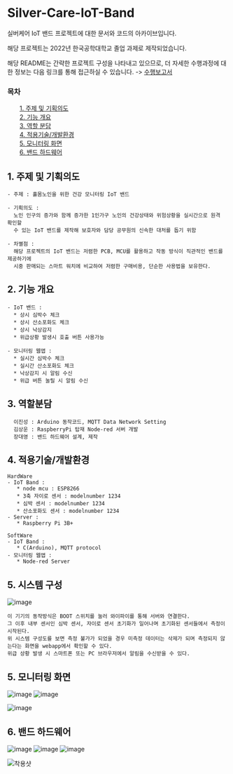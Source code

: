 # Silver-Care-IoT-Band

실버케어 IoT 밴드 프로젝트에 대한 문서와 코드의 아카이브입니다.   
   
해당 프로젝트는 2022년 한국공학대학교 졸업 과제로 제작되었습니다.   
   
해당 README는 간략한 프로젝트 구성을 나타내고 있으므로, 더 자세한 수행과정에 대한 정보는 다음 링크를 통해 접근하실 수 있습니다.  -> [수행보고서](/수행보고서파일경로)   
   
   
### 목차
&emsp;&emsp;[1. 주제 및 기획의도](#1.-주제-및-기획의도)   
&emsp;&emsp;[2. 기능 개요](#2.-기능-개요)   
&emsp;&emsp;[3. 역할 분담](#3.-역할-분담)   
&emsp;&emsp;[4. 적용기술/개발환경](#4.-적용기술/개발환경)   
&emsp;&emsp;[5. 모니터링 화면](#5.-모니터링-화면)   
&emsp;&emsp;[6. 밴드 하드웨어](#6.-밴드-하드웨어)   
   
   
## 1. 주제 및 기획의도
```
- 주제 : 홀몸노인을 위한 건강 모니터링 IoT 밴드

- 기획의도 :
  노인 인구의 증가와 함께 증가한 1인가구 노인의 건강상태와 위험상황을 실시간으로 원격 확인할
  수 있는 IoT 밴드를 제작해 보호자와 담당 공무원의 신속한 대처를 돕기 위함

- 차별점 :
  해당 프로젝트의 IoT 밴드는 저렴한 PCB, MCU를 활용하고 작동 방식이 직관적인 밴드를 제공하기에
  시중 판매되는 스마트 워치에 비교하여 저렴한 구매비용, 단순한 사용법을 보유한다.
```

## 2. 기능 개요
```
- IoT 밴드 :
  * 상시 심박수 체크
  * 상시 산소포화도 체크
  * 상시 낙상감지
  * 위급상황 발생시 호출 버튼 사용가능

- 모니터링 웹앱 :
  * 실시간 심박수 체크
  * 실시간 산소포화도 체크
  * 낙상감지 시 알림 수신
  * 위급 버튼 눌릴 시 알림 수신
```

## 3. 역할분담
```
  이진성 : Arduino 동작코드, MQTT Data Network Setting
  김상운 : RaspberryPi 탑재 Node-red 서버 개발
  장대영 : 밴드 하드웨어 설계, 제작
```


## 4. 적용기술/개발환경
```
HardWare
- IoT Band :
   * node mcu : ESP8266
   * 3축 자이로 센서 : modelnumber 1234
   * 심박 센서 : modelnumber 1234
   * 산소포화도 센서 : modelnumber 1234
- Server :
   * Raspberry Pi 3B+

SoftWare
- IoT Band :
   * C(Arduino), MQTT protocol
- 모니터링 웹앱 :
   * Node-red Server
```

## 5. 시스템 구성
![image](https://github.com/user-attachments/assets/c9069c11-8ec3-4f4a-9e55-89a3a3ddc9da)
```
이 기기의 동작방식은 BOOT 스위치를 눌러 와이파이를 통해 서버와 연결한다.
그 이후 내부 센서인 심박 센서, 자이로 센서 초기화가 일어나며 초기화된 센서들에서 측정이 시작된다.
위 시스템 구성도를 보면 측정 불가가 되었을 경우 미측정 데이터는 삭제가 되며 측정되지 않는다는 화면을 webapp에서 확인할 수 있다.
위급 상황 발생 시 스마트폰 또는 PC 브라우저에서 알림을 수신받을 수 있다.
```

## 5. 모니터링 화면
![image](https://github.com/user-attachments/assets/bb74c167-b7a4-417e-9347-f9ef89f70ccd)
![image](https://github.com/user-attachments/assets/588aa196-7bdc-4700-8a04-574597326435)

![image](https://github.com/user-attachments/assets/398c9389-3a8a-4cc8-b48a-3dd5edca383c)


## 6. 밴드 하드웨어

![image](https://github.com/user-attachments/assets/5263309c-7937-4c89-9a11-1ce54369e2e7)
![image](https://github.com/user-attachments/assets/a7a8837d-07fc-4b83-b136-954e542c57ab)
![image](https://github.com/user-attachments/assets/ebaabd7c-dd37-429b-8b3d-a23b17cfe073)


![착용샷](https://github.com/user-attachments/assets/55601ac2-346d-4034-a169-d8e238a8f885)


